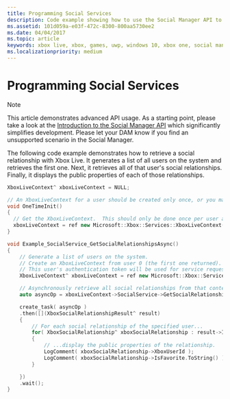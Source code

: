 ```yaml
---
title: Programming Social Services
description: Code example showing how to use the Social Manager API to retrieve a user's social relationships and their public properties.
ms.assetid: 101d059a-e03f-472c-8300-800aa5730ee2
ms.date: 04/04/2017
ms.topic: article
keywords: xbox live, xbox, games, uwp, windows 10, xbox one, social manager, example
ms.localizationpriority: medium
---
```


# Programming Social Services

> [!NOTE]
> This article demonstrates advanced API usage.  As a starting point, please take a look at the [Introduction to the Social Manager API](../intro-to-social-manager.md) which significantly simplifies development.  Please let your DAM know if you find an unsupported scenario in the Social Manager.

The following code example demonstrates how to retrieve a social relationship with Xbox Live. It generates a list of all users on the system and retrieves the first one. Next, it retrieves all of that user's social relationships. Finally, it displays the public properties of each of those relationships.

```cpp
XboxLiveContext^ xboxLiveContext = NULL;

// An XboxLiveContext for a user should be created only once, or you may encounter unpredictable behavior.
void OneTimeInit()
{
  // Get the XboxLiveContext.  This should only be done once per user after signing in.
  xboxLiveContext = ref new Microsoft::Xbox::Services::XboxLiveContext(User::Users->GetAt(0));
}

void Example_SocialService_GetSocialRelationshipsAsync()
{
    // Generate a list of users on the system.
    // Create an XboxLiveContext from user 0 (the first one returned).
    // This user's authentication token will be used for service requests.
    XboxLiveContext^ xboxLiveContext = ref new Microsoft::Xbox::Services::XboxLiveContext(User::Users->GetAt(0));

    // Asynchronously retrieve all social relationships from that context.
    auto asyncOp = xboxLiveContext->SocialService->GetSocialRelationshipsAsync();

    create_task( asyncOp )
    .then([](XboxSocialRelationshipResult^ result)
    {
        // For each social relationship of the specified user...
        for( XboxSocialRelationship^ xboxSocialRelationship : result->Items )
        {
            // ...display the public properties of the relationship.
            LogComment( xboxSocialRelationship->XboxUserId );
            LogComment( xboxSocialRelationship->IsFavorite.ToString() );
        }

    })
    .wait();
}
```
